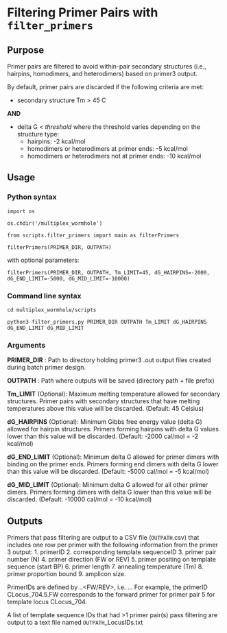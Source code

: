 # Filtering Primer Pairs with `filter_primers`

## Purpose
Primer pairs are filtered to avoid within-pair secondary structures (i.e., hairpins, homodimers, and heterodimers) based on primer3 output. 

By default, primer pairs are discarded if the following criteria are met:
- secondary structure Tm > 45 C

**AND**

- delta G < *threshold* where the threshold varies depending on the structure type:
  - hairpins: -2 kcal/mol
  - homodimers or heterodimers at primer ends: -5 kcal/mol
  - homodimers or heterodimers not at primer ends: -10 kcal/mol
 

## Usage

### Python syntax
`import os`

`os.chdir('/multiplex_wormhole')`

`from scripts.filter_primers import main as filterPrimers`

`filterPrimers(PRIMER_DIR, OUTPATH)`

with optional parameters:

`filterPrimers(PRIMER_DIR, OUTPATH, Tm_LIMIT=45, dG_HAIRPINS=-2000, dG_END_LIMIT=-5000, dG_MID_LIMIT=-10000)`


### Command line syntax
`cd multiplex_wormhole/scripts`

`python3 filter_primers.py PRIMER_DIR OUTPATH Tm_LIMIT dG_HAIRPINS dG_END_LIMIT dG_MID_LIMIT`


### Arguments
**PRIMER_DIR** : Path to directory holding primer3 .out output files created during batch primer design.

**OUTPATH** : Path where outputs will be saved (directory path + file prefix)

**Tm_LIMIT** (Optional): Maximum melting temperature allowed for secondary structures. Primer pairs with secondary structures that have melting temperatures above this value will be discarded. (Default: 45 Celsius)

**dG_HAIRPINS** (Optional): Minimum Gibbs free energy value (delta G) allowed for hairpin structures. Primers forming hairpins with delta G values lower than this value will be discarded. (Default: -2000 cal/mol = -2 kcal/mol)

**dG_END_LIMIT** (Optional): Minimum delta G allowed for primer dimers with binding on the primer ends. Primers forming end dimers with delta G lower than this value will be discarded. (Default: -5000 cal/mol = -5 kcal/mol)

**dG_MID_LIMIT** (Optional): Minimum delta G allowed for all other primer dimers. Primers forming dimers with delta G lower than this value will be discarded. (Default: -10000 cal/mol = -10 kcal/mol)


## Outputs
Primers that pass filtering are output to a CSV file (`OUTPATH`.csv) that includes one row per primer with the following information from the primer 3 output: 1. primerID
2. corresponding template sequenceID
3. primer pair number (N)
4. primer direction (FW or REV)
5. primer positing on template sequence (start BP)
6. primer length
7. annealing temperature (Tm)
8. primer proportion bound
9. amplicon size. 

PrimerIDs are defined by <templateID>.<pairN>.<FW/REV>, i.e. <field2>.<field3>.<field4>. For example, the primerID CLocus_704.5.FW corresponds to the forward primer for primer pair 5 for template locus CLocus_704.

A list of template sequence IDs that had >1 primer pair(s) pass filtering are output to a text file named `OUTPATH`_LocusIDs.txt
